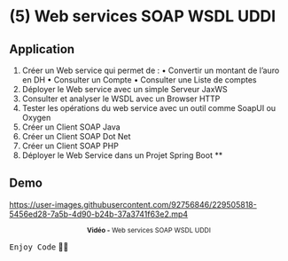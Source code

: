 # (5) Web services SOAP WSDL UDDI

## Application
1. Créer un Web service qui permet de : 
       • Convertir un montant de l’auro en DH
       • Consulter un Compte
       • Consulter une Liste de comptes
2. Déployer le Web service avec un simple Serveur JaxWS
3. Consulter et analyser le WSDL avec un Browser HTTP
4. Tester les opérations du web service avec un outil comme SoapUI ou Oxygen
5. Créer un Client SOAP Java
6. Créer un Client SOAP Dot Net
7. Créer un Client SOAP PHP
8. Déployer le Web Service dans un Projet Spring Boot
**

## Demo
https://user-images.githubusercontent.com/92756846/229505818-5456ed28-7a5b-4d90-b24b-37a3741f63e2.mp4

<div align="center">
       <p>
       <sup>  <strong>Vidéo -</strong>  Web services SOAP WSDL UDDI</sup>
       </p>
</div>

<kbd>Enjoy Code</kbd> 👨‍💻


